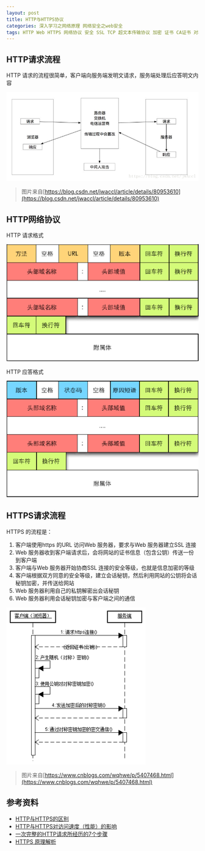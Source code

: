 ```yaml
---
layout: post
title: HTTP与HTTPS协议
categories: 深入学习之网络原理 网络安全之web安全
tags: HTTP Web HTTPS 网络协议 安全 SSL TCP 超文本传输协议 加密 证书 CA证书 对称加密 非对称加密 公钥 私钥 
---
```


## HTTP请求流程

HTTP 请求的流程很简单，客户端向服务端发明文请求，服务端处理后应答明文内容

![](../media/image/2019-02-17/01.png)

>图片来自[https://blog.csdn.net/jwaccl/article/details/80953610](https://blog.csdn.net/jwaccl/article/details/80953610)

## HTTP网络协议

HTTP 请求格式

![](../media/image/2019-02-17/02.png)

HTTP 应答格式

![](../media/image/2019-02-17/03.png)

## HTTPS请求流程

HTTPS 的流程是：

1. 客户端使用https 的URL 访问Web 服务器，要求与Web 服务器建立SSL 连接
2. Web 服务器收到客户端请求后，会将网站的证书信息（包含公钥）传送一份到客户端
3. 客户端与Web 服务器开始协商SSL 连接的安全等级，也就是信息加密的等级
4. 客户端根据双方同意的安全等级，建立会话秘钥，然后利用网站的公钥将会话秘钥加密，并传送给网站
5. Web 服务器利用自己的私钥解密出会话秘钥
6. Web 服务器利用会话秘钥加密与客户端之间的通信

![](../media/image/2019-02-17/04.gif)

>图片来自[https://www.cnblogs.com/wqhwe/p/5407468.html](https://www.cnblogs.com/wqhwe/p/5407468.html)

## 参考资料

* [HTTP与HTTPS的区别](https://www.cnblogs.com/wqhwe/p/5407468.html)
* [HTTP与HTTPS对访问速度（性能）的影响](https://www.cnblogs.com/mylanguage/p/5635524.html)
* [一次完整的HTTP请求所经历的7个步骤](https://www.cnblogs.com/linjiqin/p/3560152.html)
* [HTTPS 原理解析](https://www.cnblogs.com/zery/p/5164795.html)